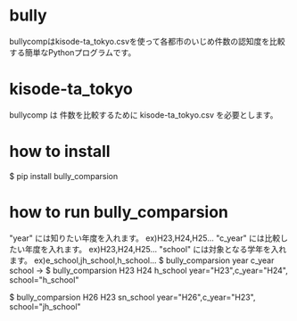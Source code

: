 # bully
bullycompはkisode-ta_tokyo.csvを使って各都市のいじめ件数の認知度を比較する簡単なPythonプログラムです。

# kisode-ta_tokyo
bullycomp は 件数を比較するために kisode-ta_tokyo.csv を必要とします。

# how to install
$ pip install bully_comparsion

# how to run bully_comparsion
"year" には知りたい年度を入れます。
ex)H23,H24,H25...
"c_year" には比較したい年度を入れます。
ex)H23,H24,H25...
"school" には対象となる学年を入れます。
ex)e_school,jh_school,h_school...
$ bully_comparsion year c_year school
→
$ bully_comparsion H23 H24 h_school
year="H23",c_year="H24", school="h_school"

$ bully_comparsion H26 H23 sn_school
year="H26",c_year="H23", school="jh_school"
